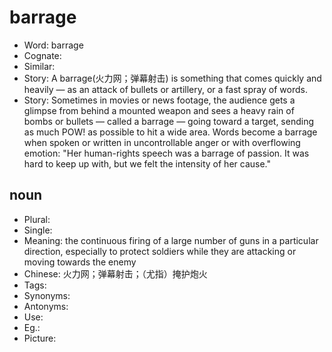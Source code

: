 # barrage

- Word: barrage
- Cognate: 
- Similar: 
- Story: A barrage(火力网；弹幕射击) is something that comes quickly and heavily — as an attack of bullets or artillery, or a fast spray of words.
- Story: Sometimes in movies or news footage, the audience gets a glimpse from behind a mounted weapon and sees a heavy rain of bombs or bullets — called a barrage — going toward a target, sending as much POW! as possible to hit a wide area. Words become a barrage when spoken or written in uncontrollable anger or with overflowing emotion: "Her human-rights speech was a barrage of passion. It was hard to keep up with, but we felt the intensity of her cause."

## noun

- Plural: 
- Single: 
- Meaning: the continuous firing of a large number of guns in a particular direction, especially to protect soldiers while they are attacking or moving towards the enemy
- Chinese: 火力网；弹幕射击；（尤指）掩护炮火
- Tags: 
- Synonyms: 
- Antonyms: 
- Use: 
- Eg.: 
- Picture: 

